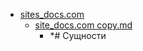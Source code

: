 - <a href = "E:\Node_projects\Node_Way\NBase\_Md\_Index\__Closer\_WEB_API\WHATWG\_URL\Part_I\content\Docs\sites_docs.com\cat.sites_docs.com\dir.sites_docs.com.md">sites_docs.com</a>
    - <a href = "E:\Node_projects\Node_Way\NBase\_Md\_Index\__Closer\_WEB_API\WHATWG\_URL\Part_I\content\Docs\sites_docs.com\site_docs.com copy.md">site_docs.com copy.md</a>
        - *# Сущности
